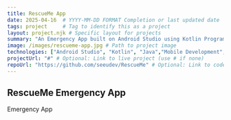 ```yaml
---
title: RescueMe App
date: 2025-04-16  # YYYY-MM-DD FORMAT Completion or last updated date
tags: project     # Tag to identify this as a project
layout: project.njk # Specific layout for projects
summary: "An Emergency App built on Android Studio using Kotlin Programming Language"
image: /images/rescueme-app.jpg # Path to project image
technologies: ["Android Studio", "Kotlin", "Java","Mobile Development","Android"]
projectUrl: "#" # Optional: Link to live project (use # if none)
repoUrl: "https://github.com/seeudev/RescueMe" # Optional: Link to code repo (use # if none)
---
```


## RescueMe Emergency App

Emergency App

